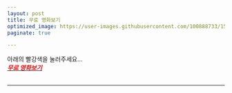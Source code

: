 ```yaml
---
layout: post
title: 무료 영화보기
optimized_image: https://user-images.githubusercontent.com/100888733/156873475-47347568-16ed-44d0-b18b-b262841064f2.jpg
paginate: true

---
```

아래의 빨강색을 눌러주세요...<br>
[<span style="color:red">***무료 영화보기***</span>](https://www.viki.com/explore)<br> <br>

---

